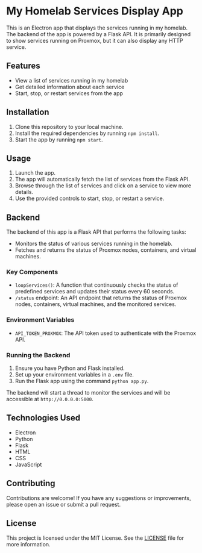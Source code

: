 # My Homelab Services Display App

This is an Electron app that displays the services running in my homelab. The backend of the app is powered by a Flask API. It is primarily designed to show services running on Proxmox, but it can also display any HTTP service.

## Features

- View a list of services running in my homelab
- Get detailed information about each service
- Start, stop, or restart services from the app

## Installation

1. Clone this repository to your local machine.
2. Install the required dependencies by running `npm install`.
3. Start the app by running `npm start`.

## Usage

1. Launch the app.
2. The app will automatically fetch the list of services from the Flask API.
3. Browse through the list of services and click on a service to view more details.
4. Use the provided controls to start, stop, or restart a service.

## Backend

The backend of this app is a Flask API that performs the following tasks:

- Monitors the status of various services running in the homelab.
- Fetches and returns the status of Proxmox nodes, containers, and virtual machines.

### Key Components

- `loopServices()`: A function that continuously checks the status of predefined services and updates their status every 60 seconds.
- `/status` endpoint: An API endpoint that returns the status of Proxmox nodes, containers, virtual machines, and the monitored services.

### Environment Variables

- `API_TOKEN_PROXMOX`: The API token used to authenticate with the Proxmox API.

### Running the Backend

1. Ensure you have Python and Flask installed.
2. Set up your environment variables in a `.env` file.
3. Run the Flask app using the command `python app.py`.

The backend will start a thread to monitor the services and will be accessible at `http://0.0.0.0:5000`.

## Technologies Used

- Electron
- Python
- Flask
- HTML
- CSS
- JavaScript

## Contributing

Contributions are welcome! If you have any suggestions or improvements, please open an issue or submit a pull request.

## License

This project is licensed under the MIT License. See the [LICENSE](LICENSE) file for more information.
